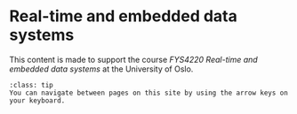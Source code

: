 # Real-time and embedded data systems

This content is made to support the course *FYS4220 Real-time and embedded data systems* at the University of Oslo.
<!--
```{figure} ./images/fys4220_logo.png
```
-->
```{admonition} Tip!
:class: tip
You can navigate between pages on this site by using the arrow keys on your keyboard.
```


   
